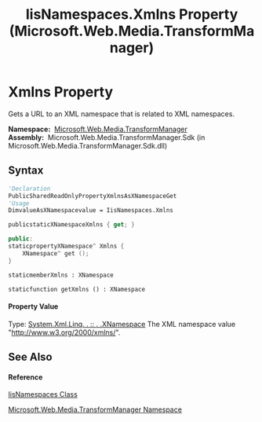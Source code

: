 ﻿---
title: IisNamespaces.Xmlns Property  (Microsoft.Web.Media.TransformManager)
TOCTitle: Xmlns Property
ms:assetid: P:Microsoft.Web.Media.TransformManager.IisNamespaces.Xmlns
ms:mtpsurl: https://msdn.microsoft.com/en-us/library/microsoft.web.media.transformmanager.iisnamespaces.xmlns(v=VS.90)
ms:contentKeyID: 35520695
ms.date: 06/14/2012
mtps_version: v=VS.90
f1_keywords:
- Microsoft.Web.Media.TransformManager.IisNamespaces.Xmlns
- Microsoft.Web.Media.TransformManager.IisNamespaces.get_Xmlns
dev_langs:
- CSharp
- JScript
- VB
- FSharp
- c++
api_location:
- Microsoft.Web.Media.TransformManager.Sdk.dll
api_name:
- Microsoft.Web.Media.TransformManager.IisNamespaces.get_Xmlns
- Microsoft.Web.Media.TransformManager.IisNamespaces.Xmlns
api_type:
- Managed
topic_type:
- apiref
- kbSyntax
product_family_name: VS
ROBOTS: INDEX,FOLLOW
---

# Xmlns Property

Gets a URL to an XML namespace that is related to XML namespaces.

**Namespace:**  [Microsoft.Web.Media.TransformManager](microsoft-web-media-transformmanager-namespace.md)  
**Assembly:**  Microsoft.Web.Media.TransformManager.Sdk (in Microsoft.Web.Media.TransformManager.Sdk.dll)

## Syntax

``` vb
'Declaration
PublicSharedReadOnlyPropertyXmlnsAsXNamespaceGet
'Usage
DimvalueAsXNamespacevalue = IisNamespaces.Xmlns
```

``` csharp
publicstaticXNamespaceXmlns { get; }
```

``` c++
public:
staticpropertyXNamespace^ Xmlns {
    XNamespace^ get ();
}
```

``` fsharp
staticmemberXmlns : XNamespace
```

``` jscript
staticfunction getXmlns () : XNamespace
```

#### Property Value

Type: [System.Xml.Linq. . :: . .XNamespace](https://msdn.microsoft.com/en-us/library/bb291898\(v=vs.90\))  
The XML namespace value "http://www.w3.org/2000/xmlns/".  

## See Also

#### Reference

[IisNamespaces Class](iisnamespaces-class-microsoft-web-media-transformmanager.md)

[Microsoft.Web.Media.TransformManager Namespace](microsoft-web-media-transformmanager-namespace.md)

